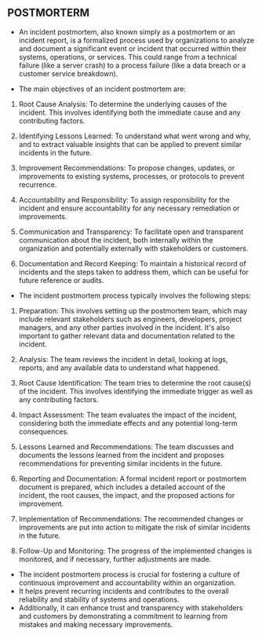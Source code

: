 ## POSTMORTERM
- An incident postmortem, also known simply as a postmortem or an incident report, is a formalized process used by organizations to analyze and document a significant event or incident that occurred within their systems, operations, or services. This could range from a technical failure (like a server crash) to a process failure (like a data breach or a customer service breakdown).

- The main objectives of an incident postmortem are:

1. Root Cause Analysis: To determine the underlying causes of the incident. This involves identifying both the immediate cause and any contributing factors.

2. Identifying Lessons Learned: To understand what went wrong and why, and to extract valuable insights that can be applied to prevent similar incidents in the future.

3. Improvement Recommendations: To propose changes, updates, or improvements to existing systems, processes, or protocols to prevent recurrence.

4. Accountability and Responsibility: To assign responsibility for the incident and ensure accountability for any necessary remediation or improvements.

5. Communication and Transparency: To facilitate open and transparent communication about the incident, both internally within the organization and potentially externally with stakeholders or customers.

6. Documentation and Record Keeping: To maintain a historical record of incidents and the steps taken to address them, which can be useful for future reference or audits.

- The incident postmortem process typically involves the following steps:

1. Preparation: This involves setting up the postmortem team, which may include relevant stakeholders such as engineers, developers, project managers, and any other parties involved in the incident. It's also important to gather relevant data and documentation related to the incident.

2. Analysis: The team reviews the incident in detail, looking at logs, reports, and any available data to understand what happened.

3. Root Cause Identification: The team tries to determine the root cause(s) of the incident. This involves identifying the immediate trigger as well as any contributing factors.

4. Impact Assessment: The team evaluates the impact of the incident, considering both the immediate effects and any potential long-term consequences.

5. Lessons Learned and Recommendations: The team discusses and documents the lessons learned from the incident and proposes recommendations for preventing similar incidents in the future.

6. Reporting and Documentation: A formal incident report or postmortem document is prepared, which includes a detailed account of the incident, the root causes, the impact, and the proposed actions for improvement.

7. Implementation of Recommendations: The recommended changes or improvements are put into action to mitigate the risk of similar incidents in the future.

8. Follow-Up and Monitoring: The progress of the implemented changes is monitored, and if necessary, further adjustments are made.

- The incident postmortem process is crucial for fostering a culture of continuous improvement and accountability within an organization. 
- It helps prevent recurring incidents and contributes to the overall reliability and stability of systems and operations. 
- Additionally, it can enhance trust and transparency with stakeholders and customers by demonstrating a commitment to learning from mistakes and making necessary improvements.

